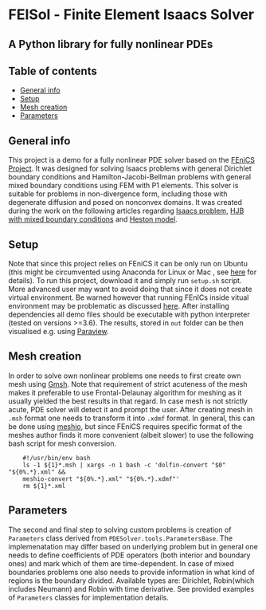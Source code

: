 # FEISol - Finite Element Isaacs Solver
## A Python library for fully nonlinear PDEs

## Table of contents
* [General info](#general-info)
* [Setup](#setup)
* [Mesh creation](#mesh-creation)
* [Parameters](#parameters)

## General info
This project is a demo for a fully nonlinear PDE solver based on the [FEniCS Project](https://fenicsproject.org/). It was designed for solving Isaacs problems
with general Dirichlet boundary conditions and Hamilton-Jacobi-Bellman problems with general mixed boundary conditions using FEM with P1 elements.
This solver is suitable for problems in non-divergence form, including those with degenerate diffusion and posed on nonconvex domains. It was created during
the work on the following articles regarding [Isaacs problem](), [HJB with mixed boundary conditions]() and [Heston model]().
	
## Setup
Note that since this project relies on FEniCS it can be only run on Ubuntu (this might be circumvented using Anaconda for Linux or Mac
, see [here](https://fenicsproject.org/download/) for details). To run this project, download it and simply run `setup.sh` script. More advanced user may want to avoid doing that since it does not create virtual environment. Be warned however that running FEnICs inside vitual environment may be problematic as discussed [here](https://www.mail-archive.com/fenics-support@fenicsproject.org/msg01511.html). After installing dependencies all demo files should be executable with python interpreter (tested on versions >=3.6). The results, stored in `out` folder
can be then visualised e.g. using [Paraview](https://www.paraview.org).

## Mesh creation
In order to solve own nonlinear problems one needs to first create own mesh using [Gmsh](https://gmsh.info). Note that requirement
of strict acuteness of the mesh makes it preferable to use Frontal-Delaunay algorithm for meshing as it usually yielded the best results in that regard.
In case mesh is not strictly acute, PDE solver will detect it and prompt the user. After creating mesh in `.msh` format one needs to transform it
into `.xdmf` format. In general, this can be done using [meshio](https://pypi.org/project/meshio/), but since FEniCS requires specific format
of the meshes author finds it more convenient (albeit slower) to use the following bash script for mesh conversion.

```
    #!/usr/bin/env bash
    ls -1 ${1}*.msh | xargs -n 1 bash -c 'dolfin-convert "$0" "${0%.*}.xml" &&
    meshio-convert "${0%.*}.xml" "${0%.*}.xdmf"'
    rm ${1}*.xml 
```

## Parameters
The second and final step to solving custom problems is creation of `Parameters` class derived from `PDESolver.tools.ParametersBase`.
The implemenatation may differ based on underlying problem but in general one needs to define coefficients of PDE operators
(both interior and boundary ones) and mark which of them are time-dependent. In case of mixed boundaries problems one also needs
to provide information in what kind of regions is the boundary divided. Available types are: Dirichlet, Robin(which includes Neumann)
and Robin with time derivative. See provided examples of `Parameters` classes for implementation details.
